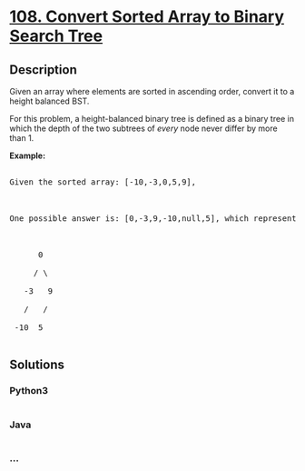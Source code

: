# [108. Convert Sorted Array to Binary Search Tree](https://leetcode.com/problems/convert-sorted-array-to-binary-search-tree)

## Description
<p>Given an array where elements are sorted in ascending order, convert it to a height balanced BST.</p>



<p>For this problem, a height-balanced binary tree is defined as a binary tree in which the depth of the two subtrees of <em>every</em> node never differ by more than 1.</p>



<p><strong>Example:</strong></p>



<pre>

Given the sorted array: [-10,-3,0,5,9],



One possible answer is: [0,-3,9,-10,null,5], which represents the following height balanced BST:



      0

     / \

   -3   9

   /   /

 -10  5

</pre>




## Solutions


<!-- tabs:start -->

### **Python3**

```python

```

### **Java**

```java

```

### **...**
```

```

<!-- tabs:end -->